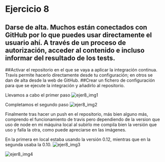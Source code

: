 # Ejercicio 8

## Darse de alta. Muchos están conectados con GitHub por lo que puedes usar directamente el usuario ahí. A través de un proceso de autorización, acceder al contenido e incluso informar del resultado de los tests.
##Activar el repositorio en el que se vaya a aplicar la integración continua. Travis permite hacerlo directamente desde tu configuración; en otros se dan de alta desde la web de GitHub.
##Crear un fichero de configuración para que se ejecute la integración y añadirlo al repositorio.

Llevamos a cabo el primer paso
![ejer8_img1](http://googledrive.com/host/0B5Yam2FWqtZPZzR3TTBaSUpMZ2M/Ejercicio8_1.jpg)

Completamos el segundo paso
![ejer8_img2](http://googledrive.com/host/0B5Yam2FWqtZPZzR3TTBaSUpMZ2M/Ejercicio8_2.jpg)

Finalmente tras hacer un push en el repositorio, más bien alguno más, comprendo el funcionamiento de travis pero dependiendo de la version que uso de node en mi máquina local al subirlo me compila bien la versión que uso y falla la otra, como puede apreciarse en las imágenes.

En la primera en local estaba usando la versión 0.12, mientras que en la segunda usaba la 0.10.
![ejer8_img3](http://googledrive.com/host/0B5Yam2FWqtZPZzR3TTBaSUpMZ2M/Ejercicio8_3.jpg)

![ejer8_img4](http://googledrive.com/host/0B5Yam2FWqtZPZzR3TTBaSUpMZ2M/Ejercicio8_4.jpg)